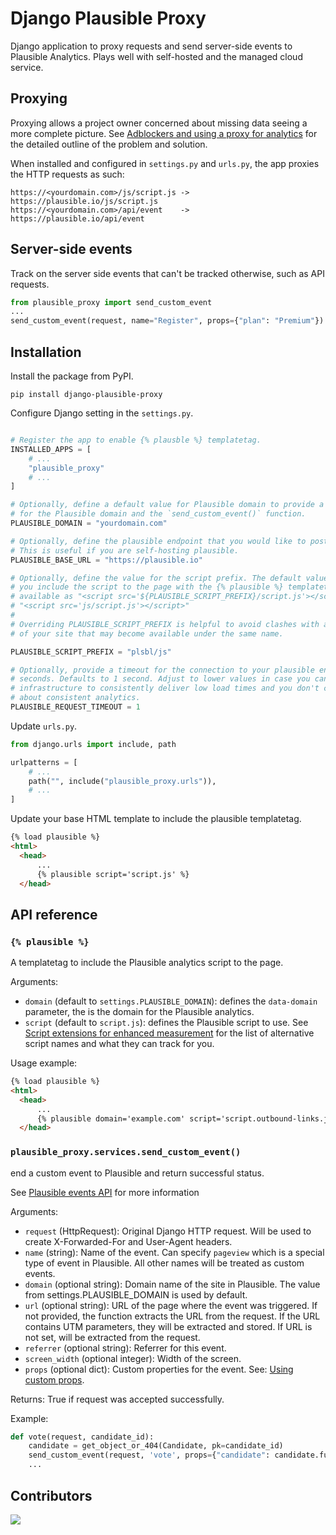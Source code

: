 # Django Plausible Proxy

Django application to proxy requests and send server-side events to Plausible Analytics. Plays well with self-hosted and the managed cloud service.

## Proxying

Proxying allows a project owner concerned about missing data seeing a more complete picture. See [Adblockers and using a proxy for analytics](https://plausible.io/docs/proxy/introduction) for the detailed outline of the problem and solution.

When installed and configured in `settings.py` and `urls.py`, the app proxies the HTTP requests as such:

```
https://<yourdomain.com>/js/script.js -> https://plausible.io/js/script.js
https://<yourdomain.com>/api/event    -> https://plausible.io/api/event
```

## Server-side events

Track on the server side events that can't be tracked otherwise, such as API requests.

```python
from plausible_proxy import send_custom_event
...
send_custom_event(request, name="Register", props={"plan": "Premium"})
```

## Installation

Install the package from PyPI.

```shell
pip install django-plausible-proxy
```

Configure Django setting in the `settings.py`.

```python

# Register the app to enable {% plausble %} templatetag.
INSTALLED_APPS = [
    # ...
    "plausible_proxy"
    # ...
]

# Optionally, define a default value for Plausible domain to provide a default value
# for the Plausible domain and the `send_custom_event()` function.
PLAUSIBLE_DOMAIN = "yourdomain.com"

# Optionally, define the plausible endpoint that you would like to post to.
# This is useful if you are self-hosting plausible.
PLAUSIBLE_BASE_URL = "https://plausible.io"

# Optionally, define the value for the script prefix. The default value is "js". When
# you include the script to the page with the {% plausible %} templatetag, it becomes
# available as "<script src='${PLAUSIBLE_SCRIPT_PREFIX}/script.js'></script>". E.g.,
# "<script src='js/script.js'></script>"
#
# Overriding PLAUSIBLE_SCRIPT_PREFIX is helpful to avoid clashes with another script
# of your site that may become available under the same name.

PLAUSIBLE_SCRIPT_PREFIX = "plsbl/js"

# Optionally, provide a timeout for the connection to your plausible endpoint in
# seconds. Defaults to 1 second. Adjust to lower values in case you can't trust your
# infrastructure to consistently deliver low load times and you don't care as much
# about consistent analytics.
PLAUSIBLE_REQUEST_TIMEOUT = 1
```

Update `urls.py`.


```python
from django.urls import include, path

urlpatterns = [
    # ...
    path("", include("plausible_proxy.urls")),
    # ...
]
```

Update your base HTML template to include the plausible templatetag.

```html
{% load plausible %}
<html>
  <head>
      ...
      {% plausible script='script.js' %}
  </head>
```

## API reference


### **`{% plausible %}`**

A templatetag to include the Plausible analytics script to the page.

Arguments:

- `domain` (default to `settings.PLAUSIBLE_DOMAIN`): defines the `data-domain` parameter, the is the domain for the Plausible analytics.
- `script` (default to `script.js`): defines the Plausible script to use. See [Script extensions for enhanced measurement](https://plausible.io/docs/script-extensions) for the list of alternative script names and what they can track for you.

Usage example:

```html
{% load plausible %}
<html>
  <head>
      ...
      {% plausible domain='example.com' script='script.outbound-links.js' %}
  </head>
```

### `plausible_proxy.services.`**`send_custom_event()`**

end a custom event to Plausible and return successful status.

See [Plausible events API](https://plausible.io/docs/events-api) for more information

Arguments:

- `request` (HttpRequest): Original Django HTTP request. Will be used to create X-Forwarded-For and User-Agent headers.
- `name` (string): Name of the event. Can specify `pageview` which is a special type of event in Plausible. All other names will be treated as custom events.
- `domain` (optional string): Domain name of the site in Plausible. The value from settings.PLAUSIBLE_DOMAIN is used by default.
- `url` (optional string): URL of the page where the event was triggered. If not provided, the function extracts the URL from the request. If the URL contains UTM parameters, they will be extracted and stored. If URL is not set, will be extracted from the request.
- `referrer` (optional string): Referrer for this event.
- `screen_width` (optional integer): Width of the screen.
- `props` (optional dict): Custom properties for the event. See: [Using custom props](https://plausible.io/docs/custom-event-goals#using-custom-props).

Returns: True if request was accepted successfully.

Example:

```python
def vote(request, candidate_id):
    candidate = get_object_or_404(Candidate, pk=candidate_id)
    send_custom_event(request, 'vote', props={"candidate": candidate.full_name})
    ...
```

## Contributors

<a href="https://github.com/imankulov/django-plausible-proxy/graphs/contributors">
  <img src="https://contrib.rocks/image?repo=imankulov/django-plausible-proxy" />
</a>
